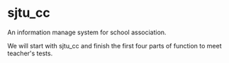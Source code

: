 # sjtu_cc
An information manage system for school association.

We will start with sjtu_cc and finish the first four parts of function to meet teacher's tests.
